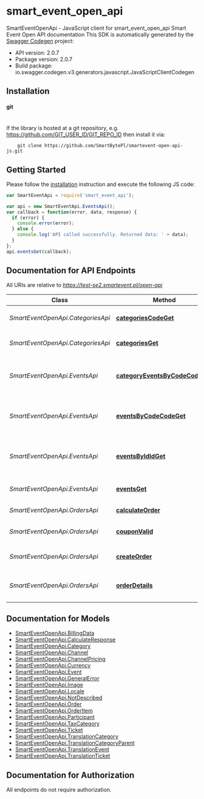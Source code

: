 # smart_event_open_api

SmartEventOpenApi - JavaScript client for smart_event_open_api
Smart Event Open API documentation
This SDK is automatically generated by the [Swagger Codegen](https://github.com/swagger-api/swagger-codegen) project:

- API version: 2.0.7
- Package version: 2.0.7
- Build package: io.swagger.codegen.v3.generators.javascript.JavaScriptClientCodegen

## Installation

#### git
#
If the library is hosted at a git repository, e.g.
https://github.com/GIT_USER_ID/GIT_REPO_ID
then install it via:

```shell
    git clone https://github.com/SmartBytePl/smartevent-open-api-js.git
```

## Getting Started

Please follow the [installation](#installation) instruction and execute the following JS code:

```javascript
var SmartEventApi = require('smart_event_api');

var api = new SmartEventApi.EventsApi();
var callback = function(error, data, response) {
  if (error) {
    console.error(error);
  } else {
    console.log('API called successfully. Returned data: ' + data);
  }
};
api.eventsGet(callback);
```


## Documentation for API Endpoints

All URIs are relative to *https://test-se2.smartevent.pl/open-api*

Class | Method | HTTP request | Description
------------ | ------------- | ------------- | -------------
*SmartEventOpenApi.CategoriesApi* | [**categoriesCodeGet**](docs/CategoriesApi.md#categoriesCodeGet) | **GET** /categories/{code} | Get category details
*SmartEventOpenApi.CategoriesApi* | [**categoriesGet**](docs/CategoriesApi.md#categoriesGet) | **GET** /categories | Get list of all categories
*SmartEventOpenApi.EventsApi* | [**categoryEventsByCodeCodeGet**](docs/EventsApi.md#categoryEventsByCodeCodeGet) | **GET** /category-events/by-code/{code} | Get events data for specied category code
*SmartEventOpenApi.EventsApi* | [**eventsByCodeCodeGet**](docs/EventsApi.md#eventsByCodeCodeGet) | **GET** /events/by-code/{code} | Get specific event data from the system by event code
*SmartEventOpenApi.EventsApi* | [**eventsByIdIdGet**](docs/EventsApi.md#eventsByIdIdGet) | **GET** /events/by-id/{id} | Get specific event data from the system by event id
*SmartEventOpenApi.EventsApi* | [**eventsGet**](docs/EventsApi.md#eventsGet) | **GET** /events | Get Events from the system
*SmartEventOpenApi.OrdersApi* | [**calculateOrder**](docs/OrdersApi.md#calculateOrder) | **GET** /order/calculate | Calculate order
*SmartEventOpenApi.OrdersApi* | [**couponValid**](docs/OrdersApi.md#couponValid) | **GET** /order/coupon/{coupon} | Verify coupon validiation
*SmartEventOpenApi.OrdersApi* | [**createOrder**](docs/OrdersApi.md#createOrder) | **GET** /order/create | Create order in system
*SmartEventOpenApi.OrdersApi* | [**orderDetails**](docs/OrdersApi.md#orderDetails) | **GET** /order/{tokenValue} | Get details about created order

## Documentation for Models

 - [SmartEventOpenApi.BillingData](docs/BillingData.md)
 - [SmartEventOpenApi.CalculateResponse](docs/CalculateResponse.md)
 - [SmartEventOpenApi.Category](docs/Category.md)
 - [SmartEventOpenApi.Channel](docs/Channel.md)
 - [SmartEventOpenApi.ChannelPricing](docs/ChannelPricing.md)
 - [SmartEventOpenApi.Currency](docs/Currency.md)
 - [SmartEventOpenApi.Event](docs/Event.md)
 - [SmartEventOpenApi.GeneralError](docs/GeneralError.md)
 - [SmartEventOpenApi.Image](docs/Image.md)
 - [SmartEventOpenApi.Locale](docs/Locale.md)
 - [SmartEventOpenApi.NotDescribed](docs/NotDescribed.md)
 - [SmartEventOpenApi.Order](docs/Order.md)
 - [SmartEventOpenApi.OrderItem](docs/OrderItem.md)
 - [SmartEventOpenApi.Participant](docs/Participant.md)
 - [SmartEventOpenApi.TaxCategory](docs/TaxCategory.md)
 - [SmartEventOpenApi.Ticket](docs/Ticket.md)
 - [SmartEventOpenApi.TranslationCategory](docs/TranslationCategory.md)
 - [SmartEventOpenApi.TranslationCategoryParent](docs/TranslationCategoryParent.md)
 - [SmartEventOpenApi.TranslationEvent](docs/TranslationEvent.md)
 - [SmartEventOpenApi.TranslationTicket](docs/TranslationTicket.md)

## Documentation for Authorization

 All endpoints do not require authorization.


